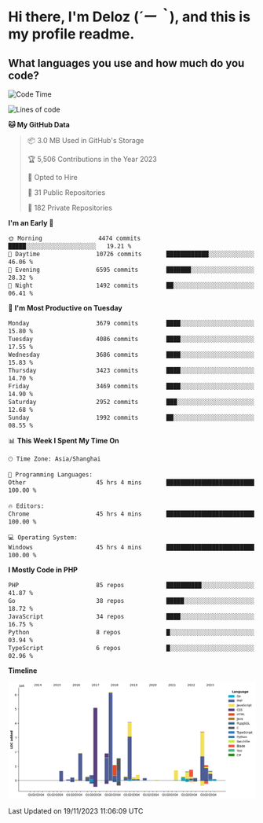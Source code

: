 # **Hi there, I'm Deloz (*´ー｀*), and this is my profile readme.**

## **What languages you use and how much do you code?**

<!--START_SECTION:waka-->
![Code Time](http://img.shields.io/badge/Code%20Time-2%2C805%20hrs%206%20mins-blue)

![Lines of code](https://img.shields.io/badge/From%20Hello%20World%20I%27ve%20Written-32.2%20million%20lines%20of%20code-blue)

**🐱 My GitHub Data** 

> 📦 3.0 MB Used in GitHub's Storage 
 > 
> 🏆 5,506 Contributions in the Year 2023
 > 
> 💼 Opted to Hire
 > 
> 📜 31 Public Repositories 
 > 
> 🔑 182 Private Repositories 
 > 
**I'm an Early 🐤** 

```text
🌞 Morning                4474 commits        █████░░░░░░░░░░░░░░░░░░░░   19.21 % 
🌆 Daytime                10726 commits       ████████████░░░░░░░░░░░░░   46.06 % 
🌃 Evening                6595 commits        ███████░░░░░░░░░░░░░░░░░░   28.32 % 
🌙 Night                  1492 commits        ██░░░░░░░░░░░░░░░░░░░░░░░   06.41 % 
```
📅 **I'm Most Productive on Tuesday** 

```text
Monday                   3679 commits        ████░░░░░░░░░░░░░░░░░░░░░   15.80 % 
Tuesday                  4086 commits        ████░░░░░░░░░░░░░░░░░░░░░   17.55 % 
Wednesday                3686 commits        ████░░░░░░░░░░░░░░░░░░░░░   15.83 % 
Thursday                 3423 commits        ████░░░░░░░░░░░░░░░░░░░░░   14.70 % 
Friday                   3469 commits        ████░░░░░░░░░░░░░░░░░░░░░   14.90 % 
Saturday                 2952 commits        ███░░░░░░░░░░░░░░░░░░░░░░   12.68 % 
Sunday                   1992 commits        ██░░░░░░░░░░░░░░░░░░░░░░░   08.55 % 
```


📊 **This Week I Spent My Time On** 

```text
🕑︎ Time Zone: Asia/Shanghai

💬 Programming Languages: 
Other                    45 hrs 4 mins       █████████████████████████   100.00 % 

🔥 Editors: 
Chrome                   45 hrs 4 mins       █████████████████████████   100.00 % 

💻 Operating System: 
Windows                  45 hrs 4 mins       █████████████████████████   100.00 % 
```

**I Mostly Code in PHP** 

```text
PHP                      85 repos            ██████████░░░░░░░░░░░░░░░   41.87 % 
Go                       38 repos            █████░░░░░░░░░░░░░░░░░░░░   18.72 % 
JavaScript               34 repos            ████░░░░░░░░░░░░░░░░░░░░░   16.75 % 
Python                   8 repos             █░░░░░░░░░░░░░░░░░░░░░░░░   03.94 % 
TypeScript               6 repos             █░░░░░░░░░░░░░░░░░░░░░░░░   02.96 % 
```



**Timeline**

![Lines of Code chart](https://raw.githubusercontent.com/deloz/deloz/main/assets/bar_graph.png)


 Last Updated on 19/11/2023 11:06:09 UTC
<!--END_SECTION:waka-->
